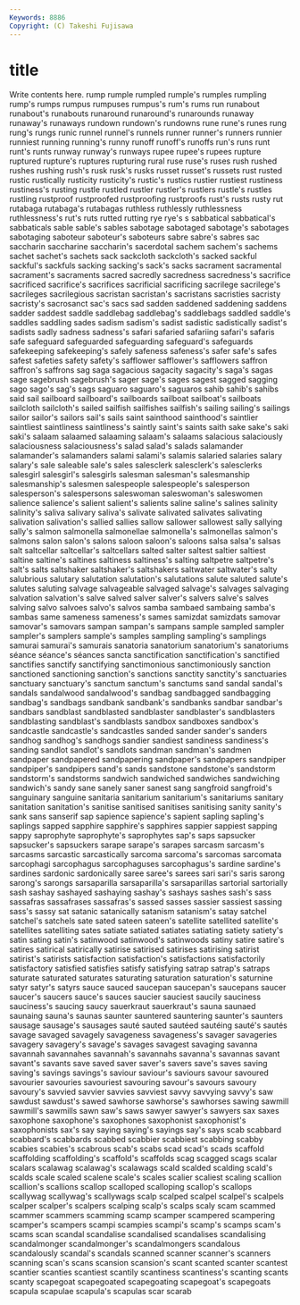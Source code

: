 ```yaml
---
Keywords: 8886 
Copyright: (C) Takeshi Fujisawa
---
```


# title

Write contents here.
rump rumple rumpled rumple's rumples rumpling rump's rumps rumpus
rumpuses rumpus's rum's rums run runabout runabout's runabouts runaround runaround's
runarounds runaway runaway's runaways rundown rundown's rundowns rune rune's runes
rung rung's rungs runic runnel runnel's runnels runner runner's runners
runnier runniest running running's runny runoff runoff's runoffs run's runs
runt runt's runts runway runway's runways rupee rupee's rupees rupture
ruptured rupture's ruptures rupturing rural ruse ruse's ruses rush rushed
rushes rushing rush's rusk rusk's rusks russet russet's russets rust
rusted rustic rustically rusticity rusticity's rustic's rustics rustier rustiest rustiness
rustiness's rusting rustle rustled rustler rustler's rustlers rustle's rustles rustling
rustproof rustproofed rustproofing rustproofs rust's rusts rusty rut rutabaga rutabaga's
rutabagas ruthless ruthlessly ruthlessness ruthlessness's rut's ruts rutted rutting rye
rye's s sabbatical sabbatical's sabbaticals sable sable's sables sabotage sabotaged
sabotage's sabotages sabotaging saboteur saboteur's saboteurs sabre sabre's sabres sac
saccharin saccharine saccharin's sacerdotal sachem sachem's sachems sachet sachet's sachets
sack sackcloth sackcloth's sacked sackful sackful's sackfuls sacking sacking's sack's
sacks sacrament sacramental sacrament's sacraments sacred sacredly sacredness sacredness's sacrifice
sacrificed sacrifice's sacrifices sacrificial sacrificing sacrilege sacrilege's sacrileges sacrilegious sacristan
sacristan's sacristans sacristies sacristy sacristy's sacrosanct sac's sacs sad sadden
saddened saddening saddens sadder saddest saddle saddlebag saddlebag's saddlebags saddled
saddle's saddles saddling sades sadism sadism's sadist sadistic sadistically sadist's
sadists sadly sadness sadness's safari safaried safariing safari's safaris safe
safeguard safeguarded safeguarding safeguard's safeguards safekeeping safekeeping's safely safeness safeness's
safer safe's safes safest safeties safety safety's safflower safflower's safflowers
saffron saffron's saffrons sag saga sagacious sagacity sagacity's saga's sagas
sage sagebrush sagebrush's sager sage's sages sagest sagged sagging sago
sago's sag's sags saguaro saguaro's saguaros sahib sahib's sahibs said
sail sailboard sailboard's sailboards sailboat sailboat's sailboats sailcloth sailcloth's sailed
sailfish sailfishes sailfish's sailing sailing's sailings sailor sailor's sailors sail's
sails saint sainthood sainthood's saintlier saintliest saintliness saintliness's saintly saint's
saints saith sake sake's saki saki's salaam salaamed salaaming salaam's
salaams salacious salaciously salaciousness salaciousness's salad salad's salads salamander salamander's
salamanders salami salami's salamis salaried salaries salary salary's sale saleable
sale's sales salesclerk salesclerk's salesclerks salesgirl salesgirl's salesgirls salesman salesman's
salesmanship salesmanship's salesmen salespeople salespeople's salesperson salesperson's salespersons saleswoman saleswoman's
saleswomen salience salience's salient salient's salients saline saline's salines salinity
salinity's saliva salivary saliva's salivate salivated salivates salivating salivation salivation's
sallied sallies sallow sallower sallowest sally sallying sally's salmon salmonella
salmonellae salmonella's salmonellas salmon's salmons salon salon's salons saloon saloon's
saloons salsa salsa's salsas salt saltcellar saltcellar's saltcellars salted salter
saltest saltier saltiest saltine saltine's saltines saltiness saltiness's salting saltpetre
saltpetre's salt's salts saltshaker saltshaker's saltshakers saltwater saltwater's salty salubrious
salutary salutation salutation's salutations salute saluted salute's salutes saluting salvage
salvageable salvaged salvage's salvages salvaging salvation salvation's salve salved salver
salver's salvers salve's salves salving salvo salvoes salvo's salvos samba
sambaed sambaing samba's sambas same sameness sameness's sames samizdat samizdats
samovar samovar's samovars sampan sampan's sampans sample sampled sampler sampler's
samplers sample's samples sampling sampling's samplings samurai samurai's samurais sanatoria
sanatorium sanatorium's sanatoriums séance séance's séances sancta sanctification sanctification's sanctified
sanctifies sanctify sanctifying sanctimonious sanctimoniously sanction sanctioned sanctioning sanction's sanctions
sanctity sanctity's sanctuaries sanctuary sanctuary's sanctum sanctum's sanctums sand sandal
sandal's sandals sandalwood sandalwood's sandbag sandbagged sandbagging sandbag's sandbags sandbank
sandbank's sandbanks sandbar sandbar's sandbars sandblast sandblasted sandblaster sandblaster's sandblasters
sandblasting sandblast's sandblasts sandbox sandboxes sandbox's sandcastle sandcastle's sandcastles sanded
sander sander's sanders sandhog sandhog's sandhogs sandier sandiest sandiness sandiness's
sanding sandlot sandlot's sandlots sandman sandman's sandmen sandpaper sandpapered sandpapering
sandpaper's sandpapers sandpiper sandpiper's sandpipers sand's sands sandstone sandstone's sandstorm
sandstorm's sandstorms sandwich sandwiched sandwiches sandwiching sandwich's sandy sane sanely
saner sanest sang sangfroid sangfroid's sanguinary sanguine sanitaria sanitarium sanitarium's
sanitariums sanitary sanitation sanitation's sanitise sanitised sanitises sanitising sanity sanity's
sank sans sanserif sap sapience sapience's sapient sapling sapling's saplings
sapped sapphire sapphire's sapphires sappier sappiest sapping sappy saprophyte saprophyte's
saprophytes sap's saps sapsucker sapsucker's sapsuckers sarape sarape's sarapes sarcasm
sarcasm's sarcasms sarcastic sarcastically sarcoma sarcoma's sarcomas sarcomata sarcophagi sarcophagus
sarcophaguses sarcophagus's sardine sardine's sardines sardonic sardonically saree saree's sarees
sari sari's saris sarong sarong's sarongs sarsaparilla sarsaparilla's sarsaparillas sartorial
sartorially sash sashay sashayed sashaying sashay's sashays sashes sash's sass
sassafras sassafrases sassafras's sassed sasses sassier sassiest sassing sass's sassy
sat satanic satanically satanism satanism's satay satchel satchel's satchels sate
sated sateen sateen's satellite satellited satellite's satellites satelliting sates satiate
satiated satiates satiating satiety satiety's satin sating satin's satinwood satinwood's
satinwoods satiny satire satire's satires satirical satirically satirise satirised satirises
satirising satirist satirist's satirists satisfaction satisfaction's satisfactions satisfactorily satisfactory satisfied
satisfies satisfy satisfying satrap satrap's satraps saturate saturated saturates saturating
saturation saturation's saturnine satyr satyr's satyrs sauce sauced saucepan saucepan's
saucepans saucer saucer's saucers sauce's sauces saucier sauciest saucily sauciness
sauciness's saucing saucy sauerkraut sauerkraut's sauna saunaed saunaing sauna's saunas
saunter sauntered sauntering saunter's saunters sausage sausage's sausages sauté sauted
sautéed sautéing sauté's sautés savage savaged savagely savageness savageness's savager
savageries savagery savagery's savage's savages savagest savaging savanna savannah savannahes
savannah's savannahs savanna's savannas savant savant's savants save saved saver
saver's savers save's saves saving saving's savings savings's saviour saviour's
saviours savour savoured savourier savouries savouriest savouring savour's savours savoury
savoury's savvied savvier savvies savviest savvy savvying savvy's saw sawdust
sawdust's sawed sawhorse sawhorse's sawhorses sawing sawmill sawmill's sawmills sawn
saw's saws sawyer sawyer's sawyers sax saxes saxophone saxophone's saxophones
saxophonist saxophonist's saxophonists sax's say saying saying's sayings say's says
scab scabbard scabbard's scabbards scabbed scabbier scabbiest scabbing scabby scabies
scabies's scabrous scab's scabs scad scad's scads scaffold scaffolding scaffolding's
scaffold's scaffolds scag scagged scags scalar scalars scalawag scalawag's scalawags
scald scalded scalding scald's scalds scale scaled scalene scale's scales
scalier scaliest scaling scallion scallion's scallions scallop scalloped scalloping scallop's
scallops scallywag scallywag's scallywags scalp scalped scalpel scalpel's scalpels scalper
scalper's scalpers scalping scalp's scalps scaly scam scammed scammer scammers
scamming scamp scamper scampered scampering scamper's scampers scampi scampies scampi's
scamp's scamps scam's scams scan scandal scandalise scandalised scandalises scandalising
scandalmonger scandalmonger's scandalmongers scandalous scandalously scandal's scandals scanned scanner scanner's
scanners scanning scan's scans scansion scansion's scant scanted scanter scantest
scantier scanties scantiest scantily scantiness scantiness's scanting scants scanty scapegoat
scapegoated scapegoating scapegoat's scapegoats scapula scapulae scapula's scapulas scar scarab
